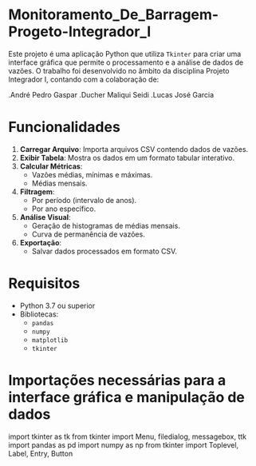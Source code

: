 ﻿# Monitoramento_De_Barragem-Progeto-Integrador_I

Este projeto é uma aplicação Python que utiliza `Tkinter` para criar uma interface gráfica que permite o processamento e a análise de dados de vazões. 
O trabalho foi desenvolvido no âmbito da disciplina Projeto Integrador I, contando com a colaboração de:

.André Pedro Gaspar
.Ducher Maliqui  Seidi
.Lucas José Garcia

# Funcionalidades

1. **Carregar Arquivo**: Importa arquivos CSV contendo dados de vazões.
2. **Exibir Tabela**: Mostra os dados em um formato tabular interativo.
3. **Calcular Métricas**:
   - Vazões médias, mínimas e máximas.
   - Médias mensais.
4. **Filtragem**:
   - Por período (intervalo de anos).
   - Por ano específico.
5. **Análise Visual**:
   - Geração de histogramas de médias mensais.
   - Curva de permanência de vazões.
6. **Exportação**:
   - Salvar dados processados em formato CSV.

# Requisitos

- Python 3.7 ou superior
- Bibliotecas:
  - `pandas`
  - `numpy`
  - `matplotlib`
  - `tkinter`

# Importações necessárias para a interface gráfica e manipulação de dados
import tkinter as tk
from tkinter import Menu, filedialog, messagebox, ttk
import pandas as pd
import numpy as np
from tkinter import Toplevel, Label, Entry, Button

